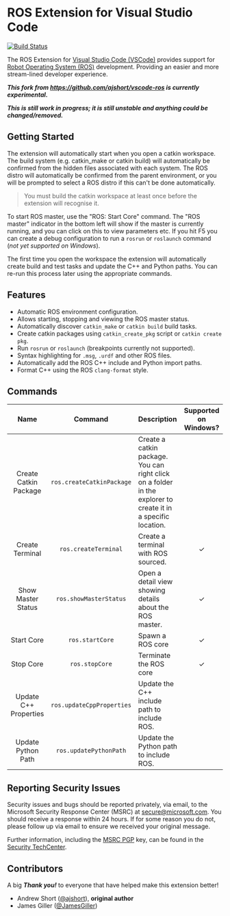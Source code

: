 # ROS Extension for Visual Studio Code

[![Build Status](https://dev.azure.com/ros-win/ros-win/_apis/build/status/vscode-ros.ci?branchName=master)](https://dev.azure.com/ros-win/ros-win/_build/latest?definitionId=57&branchName=master)


The ROS Extension for [Visual Studio Code (VSCode)][vscode] provides support for [Robot Operating System (ROS)][ros] development. Providing an easier and more stream-lined developer experience.

***This fork from https://github.com/ajshort/vscode-ros is currently experimental.***

***This is still work in progress; it is still unstable and anything could be changed/removed.***

## Getting Started

The extension will automatically start when you open a catkin workspace.
The build system (e.g. catkin_make or catkin build) will automatically be confirmed from the hidden files associated with
each system.
The ROS distro will automatically be confirmed from the parent environment, or you will be prompted to select a ROS
distro if this can't be done automatically.

> You must build the catkin workspace at least once before the extension will recognise it.

To start ROS master, use the "ROS: Start Core" command. The "ROS master" indicator in the bottom left will show if the
master is currently running, and you can click on this to view parameters etc. If you hit F5 you can create a debug
configuration to run a `rosrun` or `roslaunch` command (*not yet supported on Windows*).

The first time you open the workspace the extension will automatically create build and test tasks and update the
C++ and Python paths. You can re-run this process later using the appropriate commands.

## Features

* Automatic ROS environment configuration.
* Allows starting, stopping and viewing the ROS master status.
* Automatically discover `catkin_make` or `catkin build` build tasks.
* Create catkin packages using `catkin_create_pkg` script or `catkin create pkg`.
* Run `rosrun` or `roslaunch` (breakpoints currently not supported).
* Syntax highlighting for `.msg`, `.urdf` and other ROS files.
* Automatically add the ROS C++ include and Python import paths.
* Format C++ using the ROS `clang-format` style.

## Commands

| Name | Command | Description | Supported on Windows? |
|:---:|:---:|:---|:---:|
| Create Catkin Package | `ros.createCatkinPackage` | Create a catkin package. You can right click on a folder in the explorer to create it in a specific location. | |
| Create Terminal | `ros.createTerminal` | Create a terminal with ROS sourced. | &check; |
| Show Master Status | `ros.showMasterStatus` | Open a detail view showing details about the ROS master. | &check; |
| Start Core | `ros.startCore` | Spawn a ROS core | &check; |
| Stop Core | `ros.stopCore` | Terminate the ROS core | &check; |
| Update C++ Properties | `ros.updateCppProperties` | Update the C++ include path to include ROS. | |
| Update Python Path | `ros.updatePythonPath` | Update the Python path to include ROS. | |

<!-- ## Roadmap -->

## Reporting Security Issues

Security issues and bugs should be reported privately, via email, to the Microsoft Security Response Center (MSRC) at [secure@microsoft.com](mailto:secure@microsoft.com). You should receive a response within 24 hours. If for some reason you do not, please follow up via email to ensure we received your original message.

Further information, including the [MSRC PGP](https://technet.microsoft.com/en-us/security/dn606155) key, can be found in the [Security TechCenter](https://technet.microsoft.com/en-us/security/default).

<!-- ## Data and Telemetry

The ROS Extension for Visual Studio Code collects usage data and sends it to Microsoft to help improve our products and services. Read our [privacy statement](https://privacy.microsoft.com/en-us/privacystatement) to learn more.

This extension respects the `telemetry.enableTelemetry` setting, learn more about [this option](https://code.visualstudio.com/docs/supporting/faq#_how-to-disable-telemetry-reporting). -->

## Contributors

A big ***Thank you!*** to everyone that have helped make this extension better!

- Andrew Short ([@ajshort](https://github.com/ajshort)), **original author**
- James Giller ([@JamesGiller](https://github.com/JamesGiller))

<!-- link to files -->
[changelog]: CHANGELOG.md
[contributing]: CONTRIBUTING.md

<!-- link to external sites -->
[ros]: http://ros.org
[vscode]: https://code.visualstudio.com
